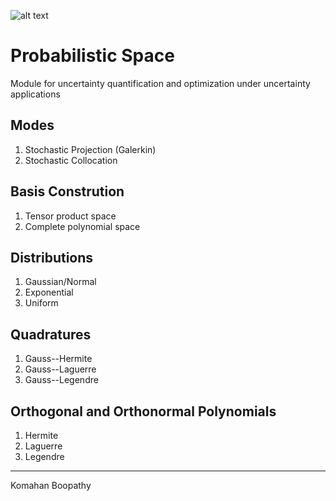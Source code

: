 ![alt text](https://github.com/komahanb/pspace/blob/master/sgm.png)

# Probabilistic Space

Module for uncertainty quantification and optimization under uncertainty applications

## Modes
1. Stochastic Projection (Galerkin)
2. Stochastic Collocation

## Basis Constrution
1. Tensor product space
2. Complete polynomial space

## Distributions
1. Gaussian/Normal
2. Exponential
3. Uniform

## Quadratures
1. Gauss--Hermite
2. Gauss--Laguerre
3. Gauss--Legendre

## Orthogonal and Orthonormal Polynomials
1. Hermite
2. Laguerre
3. Legendre

---

Komahan Boopathy